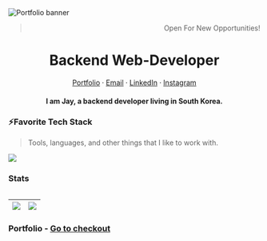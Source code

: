 <img alt="Portfolio banner" src="https://github.com/Jay-Khakim/Jay-Khakim/assets/68965155/2d39c657-aafb-48c4-b408-93ae4a8fe406">
<br />
<div align="center">
  <blockquote align="right">Open  For New Opportunities!</blockquote>
</div>

<p align="center">
  <h1 align="center">Backend Web-Developer</h1>
</p>
<p align="center">
    <a href="https://portfolio-web-ochre-two.vercel.app/" target="_blank">Portfolio</a>
    ·
    <a href="mailto:mgmediajay@gmail.com">Email</a>
    ·
    <a href="https://www.linkedin.com/in/jaykhakim/">LinkedIn</a>
    ·
    <a href="https://www.instagram.com/jay_khakim/?hl=en">Instagram</a>
</p>
<p align="center">
  <h4 align="center" style="max-width: 600;">I am Jay, a backend developer living in South Korea.</h4>
</p>

### ⚡Favorite Tech Stack

> Tools, languages, and other things that I like to work with.

<img src="https://skillicons.dev/icons?i=js,ts,react,nextjs,redux,nodejs,bootstrap,tailwind,sass,materialui,express,firebase,mongodb,graphql,postgres,supabase,vue,git,notion,figma,postman,vite,apollo,aws,docker,php,laravel,notion,threejs" />


### Stats

<table>

|![](https://github-readme-streak-stats.herokuapp.com?user=Jay-Khakim&theme=Javascript&hide_border=true&border_radius=10&background=F7F7F7F9&ring=2192FF&fire=FBDF07&sideNums=2192FF&currStreakNum=FBDF07)  | ![](https://github-readme-stats.vercel.app/api?username=iamalaziz&show_icons=true&theme=transparent)  |
|-|-|


</table>


### Portfolio - [Go to checkout](https://portfolio-web-ochre-two.vercel.app/)
